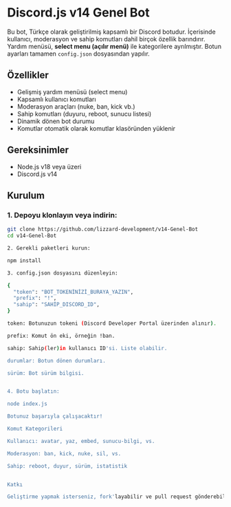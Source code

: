 # Discord.js v14 Genel Bot

Bu bot, Türkçe olarak geliştirilmiş kapsamlı bir Discord botudur. İçerisinde kullanıcı, moderasyon ve sahip komutları dahil birçok özellik barındırır. Yardım menüsü, **select menu (açılır menü)** ile kategorilere ayrılmıştır. Botun ayarları tamamen `config.json` dosyasından yapılır.

## Özellikler

- Gelişmiş yardım menüsü (select menu)
- Kapsamlı kullanıcı komutları
- Moderasyon araçları (nuke, ban, kick vb.)
- Sahip komutları (duyuru, reboot, sunucu listesi)
- Dinamik dönen bot durumu
- Komutlar otomatik olarak komutlar klasöründen yüklenir

## Gereksinimler

- Node.js v18 veya üzeri
- Discord.js v14

## Kurulum

### 1. Depoyu klonlayın veya indirin:

```bash
git clone https://github.com/lizzard-development/v14-Genel-Bot
cd v14-Genel-Bot

2. Gerekli paketleri kurun:

npm install

3. config.json dosyasını düzenleyin:

{
  "token": "BOT_TOKENİNİZİ_BURAYA_YAZIN",
  "prefix": "!",
  "sahip": "SAHİP_DISCORD_ID",
}

token: Botunuzun tokeni (Discord Developer Portal üzerinden alınır).

prefix: Komut ön eki, örneğin !ban.

sahip: Sahip(ler)in kullanıcı ID'si. Liste olabilir.

durumlar: Botun dönen durumları.

sürüm: Bot sürüm bilgisi.


4. Botu başlatın:

node index.js

Botunuz başarıyla çalışacaktır!

Komut Kategorileri

Kullanıcı: avatar, yaz, embed, sunucu-bilgi, vs.

Moderasyon: ban, kick, nuke, sil, vs.

Sahip: reboot, duyur, sürüm, istatistik


Katkı

Geliştirme yapmak isterseniz, fork'layabilir ve pull request gönderebilirsiniz.